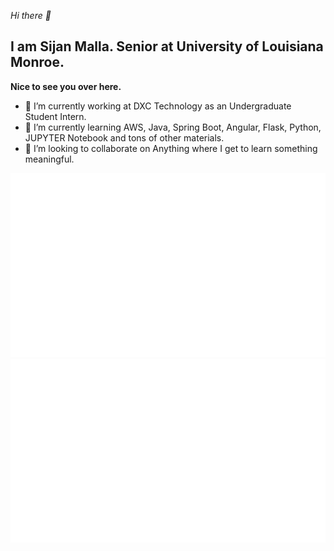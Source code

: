 *Hi there 👋*

<!--
**season101/season101** is a ✨ _special_ ✨ repository because its `README.md` (this file) appears on your GitHub profile.

Here are some ideas to get you started:
-->
## I am Sijan Malla. Senior at University of Louisiana Monroe.
**Nice to see you over here.**

- 🔭 I’m currently working at DXC Technology as an Undergraduate Student Intern.
- 🌱 I’m currently learning AWS, Java, Spring Boot, Angular, Flask, Python, JUPYTER Notebook and tons of other materials.
- 👯 I’m looking to collaborate on Anything where I get to learn something meaningful.

<!--
- 🤔 I’m looking for help with ...
- 💬 Ask me about ...
- 😄 Pronouns: ...
- ⚡ Fun fact: Caffeine and Code 
-->

![](https://github.com/season101/github-stats-api/blob/master/generated/overview.svg)
![](https://github.com/season101/github-stats-api/blob/master/generated/languages.svg)
